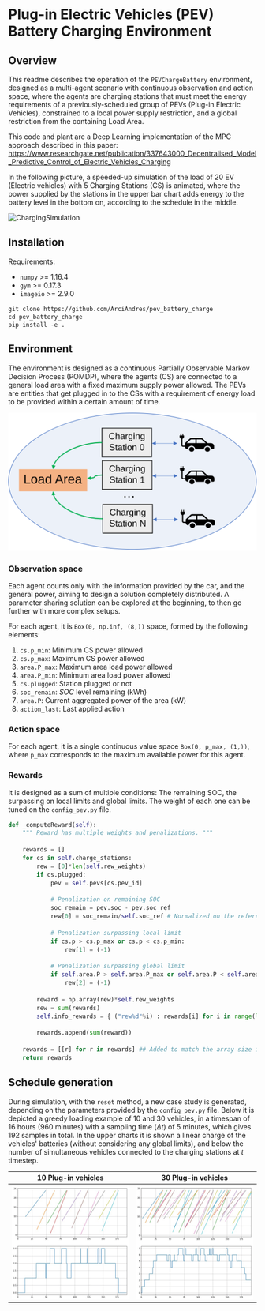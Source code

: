 # Plug-in Electric Vehicles (PEV) Battery Charging Environment

## Overview

This readme describes the operation of the `PEVChargeBattery` environment, designed as a multi-agent scenario with continuous observation and action space, where the agents are charging stations that must meet the energy requirements of a previously-scheduled group of PEVs (Plug-in Electric Vehicles), constrained to a local power supply restriction, and a global restriction from the containing Load Area.

This code and plant are a Deep Learning implementation of the MPC approach described in this paper: https://www.researchgate.net/publication/337643000_Decentralised_Model_Predictive_Control_of_Electric_Vehicles_Charging

In the following picture, a speeded-up simulation of the load of 20 EV (Electric vehicles) with 5 Charging Stations (CS) is animated, where the power supplied by the stations in the upper bar chart adds energy to the battery level in the bottom on, according to the schedule in the middle.  

![ChargingSimulation](media/ChargingSimulation.gif)



## Installation

Requirements:

* `numpy` >= 1.16.4
* `gym` >= 0.17.3 
* `imageio` >= 2.9.0

```
git clone https://github.com/ArciAndres/pev_battery_charge
cd pev_battery_charge
pip install -e .
```

## Environment

The environment is designed as a continuous Partially Observable Markov Decision Process (POMDP), where the agents (CS) are connected to a general load area with a fixed maximum supply power allowed. The PEVs are entities that get plugged in to the CSs with a requirement of energy load to be provided within a certain amount of time. 



![LoadAreaFig](media/LoadAreaFig.svg)





### Observation space

Each agent counts only with the information provided by the car, and the general power, aiming to design a solution completely distributed. A parameter sharing solution can be explored at the beginning, to then go further with more complex setups. 

For each agent, it is `Box(0, np.inf, (8,))` space, formed by the following elements:

1. `cs.p_min`: Minimum CS power allowed
1. `cs.p_max`: Maximum CS power allowed
1. `area.P_max`: Maximum area load power allowed
1. `area.P_min`: Minimum area load power allowed
1. `cs.plugged`: Station plugged or not
1. `soc_remain`: $SOC$ level remaining (kWh)
1. `area.P`: Current aggregated power of the area (kW)
1. `action_last`: Last applied action

### Action space

For each agent, it is a single continuous value space `Box(0, p_max, (1,))`, where `p_max` corresponds to the maximum available power for this agent. 

### Rewards

It is designed as a sum of multiple conditions: The remaining SOC, the surpassing on local limits and global limits. The weight of each one can be tuned on the `config_pev.py` file. 

```python
def _computeReward(self):
    """ Reward has multiple weights and penalizations. """
    
    rewards = []
    for cs in self.charge_stations:
        rew = [0]*len(self.rew_weights)
        if cs.plugged:
            pev = self.pevs[cs.pev_id]
            
            # Penalization on remaining SOC
            soc_remain = pev.soc - pev.soc_ref
            rew[0] = soc_remain/self.soc_ref # Normalized on the reference, not max
            
            # Penalization surpassing local limit
            if cs.p > cs.p_max or cs.p < cs.p_min:
                rew[1] = (-1)
            
            # Penalization surpassing global limit
            if self.area.P > self.area.P_max or self.area.P < self.area.P_min:
                rew[2] = (-1)
        
        reward = np.array(rew)*self.rew_weights
        rew = sum(rewards)
        self.info_rewards = { ("rew%d"%i) : rewards[i] for i in range(len(rewards)) }
    
        rewards.append(sum(reward))  
    
    rewards = [[r] for r in rewards] ## Added to match the array size in training
    return rewards
```
## Schedule generation

During simulation, with the `reset` method, a new case study is generated, depending on the parameters provided by the `config_pev.py` file. Below it is depicted a greedy loading example of 10 and 30 vehicles, in a timespan of 16 hours (960 minutes) with a sampling time ($\Delta t$) of 5 minutes, which gives 192 samples in total. In the upper charts it is shown a linear charge of the vehicles' batteries (without considering any global limits), and below the number of simultaneous vehicles connected to the charging stations at $t$ timestep. 

|                     10 Plug-in vehicles                      |                     30 Plug-in vehicles                      |
| :----------------------------------------------------------: | :----------------------------------------------------------: |
| <img src="media/10_pev_env.gif" alt="10_pev_env" style="zoom: 80%;" /> | <img src="media/30_pev_env.gif" alt="30_pev_env" style="zoom: 80%;" /> |



